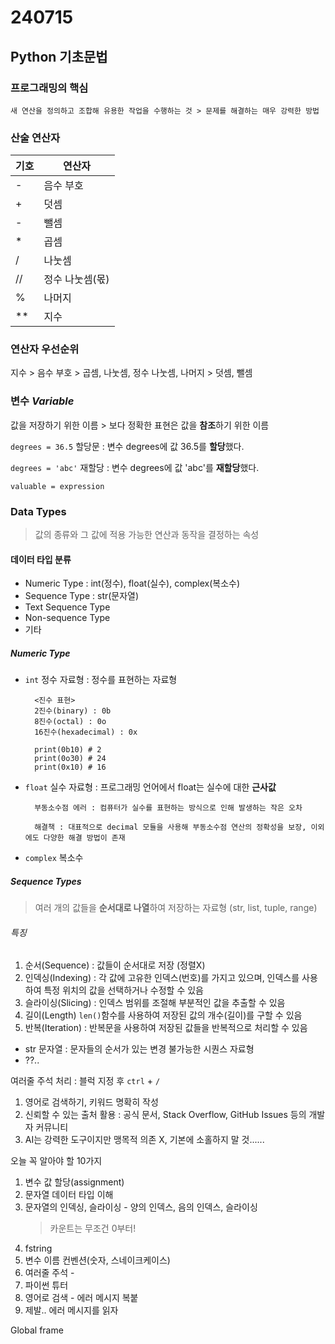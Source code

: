 # 240715

## Python 기초문법

### 프로그래밍의 핵심
    새 연산을 정의하고 조합해 유용한 작업을 수행하는 것 > 문제를 해결하는 매우 강력한 방법




### 산술 연산자
기호|연산자
---|---
-|음수 부호
+|덧셈
-|뺄셈
*|곱셈
/|나눗셈
//|정수 나눗셈(몫)
%|나머지
**|지수

### 연산자 우선순위
지수 > 음수 부호 > 곱셈, 나눗셈, 정수 나눗셈, 나머지 > 덧셈, 뺄셈

### 변수 *Variable*
값을 저장하기 위한 이름 > 보다 정확한 표현은 값을 **참조**하기 위한 이름

``` degrees = 36.5 ```
할당문 : 변수 degrees에 값 36.5를 **할당**했다.

``` degrees = 'abc' ```
재할당 : 변수 degrees에 값 'abc'를 **재할당**했다.

``` valuable = expression ```


### Data Types
> 값의 종류와 그 값에 적용 가능한 연산과 동작을 결정하는 속성

#### 데이터 타입 분류
- Numeric Type : int(정수), float(실수), complex(복소수)
- Sequence Type : str(문자열)
- Text Sequence Type
- Non-sequence Type
- 기타

##### Numeric Type
- `int` 정수 자료형 : 정수를 표현하는 자료형

        <진수 표현>
        2진수(binary) : 0b
        8진수(octal) : 0o
        16진수(hexadecimal) : 0x

        print(0b10) # 2
        print(0o30) # 24
        print(0x10) # 16

- `float` 실수 자료형 : 프로그래밍 언어에서 float는 실수에 대한 **근사값**

        부동소수점 에러 : 컴퓨터가 실수를 표현하는 방식으로 인해 발생하는 작은 오차

        해결책 : 대표적으로 decimal 모듈을 사용해 부동소수점 연산의 정확성을 보장, 이외에도 다양한 해결 방법이 존재

- `complex` 복소수

##### Sequence Types
> 여러 개의 값들을 **순서대로 나열**하여 저장하는 자료형 (str, list, tuple, range)

###### 특징
1. 순서(Sequence) : 값들이 순서대로 저장 (정렬X)
2. 인덱싱(Indexing) : 각 값에 고유한 인덱스(번호)를 가지고 있으며, 인덱스를 사용하여 특정 위치의 값을 선택하거나 수정할 수 있음
3. 슬라이싱(Slicing) : 인덱스 범위를 조절해 부분적인 값을 추출할 수 있음
4. 길이(Length) `len()`함수를 사용하여 저장된 값의 개수(길이)를 구할 수 있음
5. 반복(Iteration) : 반복문을 사용하여 저장된 값들을 반복적으로 처리할 수 있음

- str 문자열 : 문자들의 순서가 있는 변경 불가능한 시퀀스 자료형
- ??..


여러줄 주석 처리 : 블럭 지정 후  `ctrl` + `/`

1. 영어로 검색하기, 키워드 명확히 작성
2. 신뢰할 수 있는 출처 활용 : 공식 문서, Stack Overflow, GitHub Issues 등의 개발자 커뮤니티
3. AI는 강력한 도구이지만 맹목적 의존 X, 기본에 소홀하지 말 것......


오늘 꼭 알아야 할 10가지
1. 변수 값 할당(assignment)
2. 문자열 데이터 타입 이해
3. 문자열의 인덱싱, 슬라이싱 - 양의 인덱스, 음의 인덱스, 슬라이싱
    > 카운트는 무조건 0부터!
4. fstring
5. 변수 이름 컨벤션(숫자, 스네이크케이스)
6. 여러줄 주석 - ``` ```
7. 파이썬 튜터
9. 영어로 검색 - 에러 메시지 복붙
10. 제발.. 에러 메시지를 읽자

Global frame 